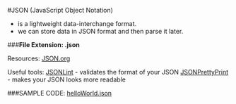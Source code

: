 #JSON (JavaScript Object Notation) 

- is a lightweight data-interchange format.
- we can store data in JSON format and then parse it later.

###**File Extension: .json**

Resources:
[JSON.org](http://json.org)

Useful tools:
[JSONLint](http://jsonlint.com) - validates the format of your JSON
[JSONPrettyPrint](http://jsonprettyprint.com) - makes your JSON looks more readable 

###SAMPLE CODE:
[helloWorld.json](https://github.com/michieriffic/say-hello-world/blob/master/Data/JSON/helloWorld.json)